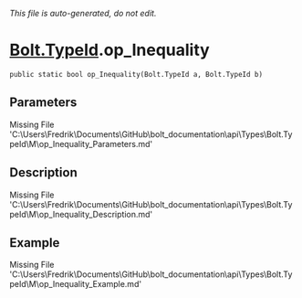 *This file is auto-generated, do not edit.*

# [Bolt.TypeId](Types/Bolt.TypeId.md).op_Inequality
`public static bool op_Inequality(Bolt.TypeId a, Bolt.TypeId b)`
## Parameters
Missing File 'C:\Users\Fredrik\Documents\GitHub\bolt_documentation\api\Types\Bolt.TypeId\M\op_Inequality_Parameters.md'
## Description
Missing File 'C:\Users\Fredrik\Documents\GitHub\bolt_documentation\api\Types\Bolt.TypeId\M\op_Inequality_Description.md'
## Example
Missing File 'C:\Users\Fredrik\Documents\GitHub\bolt_documentation\api\Types\Bolt.TypeId\M\op_Inequality_Example.md'
